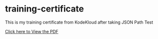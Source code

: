 # training-certificate
This is my training certificate from KodeKloud after taking JSON Path Test

[Click here to View the PDF](https://github.com/fredickdimo/training-certificate/blob/main/Course-Certificate_JSON-Path-Test-Free-Course_Fredick-Andrew-Dimo.pdf.pdf)
